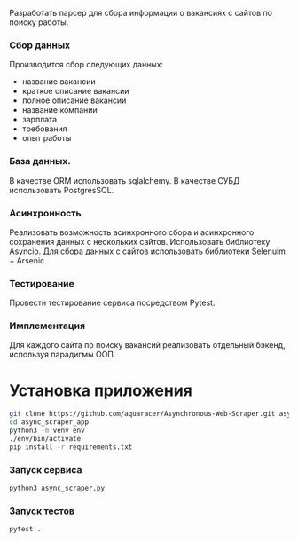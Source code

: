 Разработать парсер для сбора информации о вакансиях с сайтов по поиску работы.  

 ### Сбор данных
 Производится сбор следующих данных:
- название вакансии
- краткое описание вакансии
- полное описание вакансии
- название компании
- зарплата
- требования
- опыт работы

### База данных.
В качестве ORM использовать sqlalchemy. В качестве СУБД использовать PostgresSQL.

### Асинхронность
Реализовать возможность асинхронного сбора и асинхронного сохранения данных с нескольких сайтов. Использовать библиотеку Asyncio. Для сбора данных с сайтов использовать библиотеки Selenuim + Arsenic.

### Тестирование
Провести тестирование сервиса посредством Pytest.

### Имплементация
Для каждого сайта по поиску вакансий реализовать отдельный бэкенд, используя парадигмы ООП. 

# Установка приложения 
```bash
git clone https://github.com/aquaracer/Asynchronous-Web-Scraper.git async_scraper_app
cd async_scraper_app
python3 -m venv env
./env/bin/activate
pip install -r requirements.txt
```
### Запуск сервиса
```bash
python3 async_scraper.py
```
### Запуск тестов
```bash
pytest .
```

